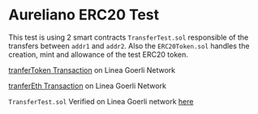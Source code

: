 # Aureliano ERC20 Test

This test is using 2 smart contracts 
```TransferTest.sol``` responsible of the transfers between ```addr1``` and ```addr2```.
Also the ```ERC20Token.sol``` handles the creation, mint and allowance of the test ERC20 token.


[tranferToken Transaction](https://goerli.lineascan.build/tx/0x85128d29d4da90c4e8110b280a2c4edcd8a1e37fc5c7c740b9b6a848c82e7bd6) on Linea Goerli Network

[tranferEth Transaction](https://goerli.lineascan.build/tx/0xa9be3a4ce42970f3ad1bbf9c9aaa5a0a1af76bce2c225c02ba8459a9a40283a7) on Linea Goerli Network

```TransferTest.sol``` Verified on Linea Goerli network [here](https://goerli.lineascan.build/address/0xf61406d197cdc5358c5b59cdc6ad55d3de30a784#code)
